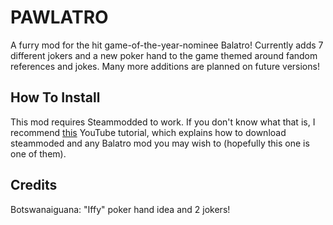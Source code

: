# PAWLATRO

A furry mod for the hit game-of-the-year-nominee Balatro! Currently adds 7 different jokers and a new poker hand to the game themed around fandom references and jokes. Many more additions are planned on future versions!

## How To Install

This mod requires Steammodded to work. If you don't know what that is, I recommend [this](https://www.youtube.com/watch?v=VY2LnRYWm5Y) YouTube tutorial, which explains how to download steammoded and any Balatro mod you may wish to (hopefully this one is one of them).

## Credits

Botswanaiguana: "Iffy" poker hand idea and 2 jokers!

